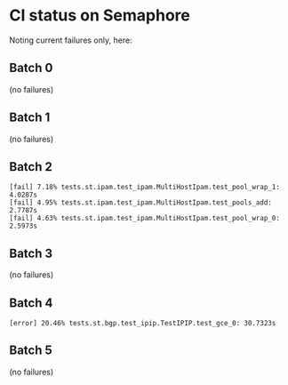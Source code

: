 # CI status on Semaphore

Noting current failures only, here:

## Batch 0

(no failures)

## Batch 1

(no failures)

## Batch 2

```
[fail] 7.18% tests.st.ipam.test_ipam.MultiHostIpam.test_pool_wrap_1: 4.0287s
[fail] 4.95% tests.st.ipam.test_ipam.MultiHostIpam.test_pools_add: 2.7787s
[fail] 4.63% tests.st.ipam.test_ipam.MultiHostIpam.test_pool_wrap_0: 2.5973s
```

## Batch 3

(no failures)

## Batch 4

```
[error] 20.46% tests.st.bgp.test_ipip.TestIPIP.test_gce_0: 30.7323s
```

## Batch 5

(no failures)
